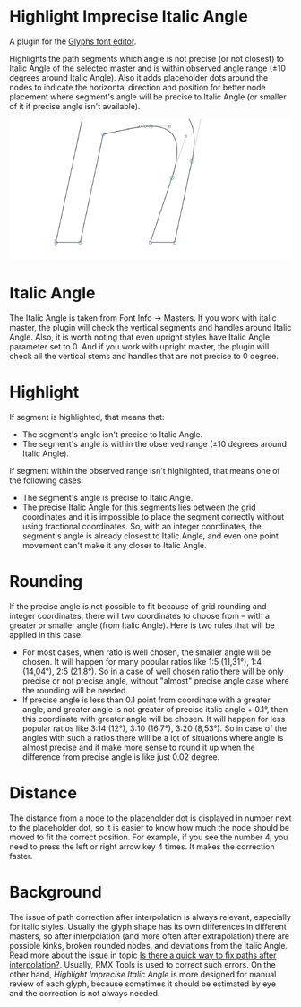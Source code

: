 # Highlight Imprecise Italic Angle

A plugin for the [Glyphs font editor](http://glyphsapp.com/).

Highlights the path segments which angle is not precise (or not closest) to Italic Angle of the selected master and is within observed angle range (±10 degrees around Italic Angle). Also it adds placeholder dots around the nodes to indicate the horizontal direction and position for better node placement where segment's angle will be precise to Italic Angle (or smaller of it if precise angle isn't available).

![](PreviewAnimation.gif)

# Italic Angle

The Italic Angle is taken from Font Info -> Masters. If you work with italic master, the plugin will check the vertical segments and handles around Italic Angle. Also, it is worth noting that even upright styles have Italic Angle parameter set to 0. And if you work with upright master, the plugin will check all the vertical stems and handles that are not precise to 0 degree.

# Highlight

If segment is highlighted, that means that:

- The segment's angle isn't precise to Italic Angle.
- The segment's angle is within the observed range (±10 degrees around Italic Angle).

If segment within the observed range isn't highlighted, that means one of the following cases:

- The segment's angle is precise to Italic Angle.
- The precise Italic Angle for this segments lies between the grid coordinates and it is impossible to place the segment correctly without using fractional coordinates. So, with an integer coordinates, the segment's angle is already closest to Italic Angle, and even one point movement can't make it any closer to Italic Angle.

# Rounding

If the precise angle is not possible to fit because of grid rounding and integer coordinates, there will two coordinates to choose from – with a greater or smaller angle (from Italic Angle). Here is two rules that will be applied in this case:

- For most cases, when ratio is well chosen, the smaller angle will be chosen. It will happen for many popular ratios like 1:5 (11,31°), 1:4 (14,04°), 2:5 (21,8°). So in a case of well chosen ratio there will be only precise or not precise angle, without "almost" precise angle case where the rounding will be needed.
- If precise angle is less than 0.1 point from coordinate with a greater angle, and greater angle is not greater of precise italic angle + 0.1°, then this coordinate with greater angle will be chosen. It will happen for less popular ratios like 3:14 (12°), 3:10 (16,7°), 3:20 (8,53°). So in case of the angles with such a ratios there will be a lot of situations where angle is almost precise and it make more sense to round it up when the difference from precise angle is like just 0.02 degree.

# Distance

The distance from a node to the placeholder dot is displayed in number next to the placeholder dot, so it is easier to know how much the node should be moved to fit the correct position. For example, if you see the number 4, you need to press the left or right arrow key 4 times. It makes the correction faster.

# Background

The issue of path correction after interpolation is always relevant, especially for italic styles. Usually the glyph shape has its own differences in different masters, so after interpolation (and more often after extrapolation) there are possible kinks, broken rounded nodes, and deviations from the Italic Angle. Read more about the issue in topic [Is there a quick way to fix paths after interpolation?](https://forum.glyphsapp.com/t/is-there-a-quick-way-to-fix-paths-after-interpolation/3311). Usually, RMX Tools is used to correct such errors. On the other hand, *Highlight Imprecise Italic Angle* is more designed for manual review of each glyph, because sometimes it should be estimated by eye and the correction is not always needed.
